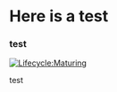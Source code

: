 # Here is a test
### test
[![Lifecycle:Maturing](https://img.shields.io/badge/Lifecycle-Maturing-007EC6)](<Redirect-URL>)

test
